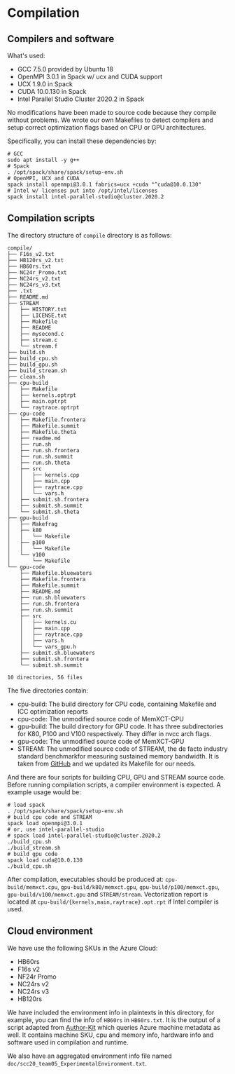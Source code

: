 # Compilation

## Compilers and software

What's used:

- GCC 7.5.0 provided by Ubuntu 18
- OpenMPI 3.0.1 in Spack w/ ucx and CUDA support
- UCX 1.9.0 in Spack
- CUDA 10.0.130 in Spack
- Intel Parallel Studio Cluster 2020.2 in Spack

No modifications have been made to source code because they compile without problems. We wrote our own Makefiles to detect compilers and setup correct optimization flags based on CPU or GPU architectures.

Specifically, you can install these dependencies by:

```shell
# GCC
sudo apt install -y g++
# Spack
. /opt/spack/share/spack/setup-env.sh
# OpenMPI, UCX and CUDA
spack install openmpi@3.0.1 fabrics=ucx +cuda "^cuda@10.0.130"
# Intel w/ licenses put into /opt/intel/licenses
spack install intel-parallel-studio@cluster.2020.2
```

## Compilation scripts

The directory structure of `compile` directory is as follows:

```tree
compile/
├── F16s_v2.txt
├── HB120rs_v2.txt
├── HB60rs.txt
├── NC24r_Promo.txt
├── NC24rs_v2.txt
├── NC24rs_v3.txt
├── .txt
├── README.md
├── STREAM
│   ├── HISTORY.txt
│   ├── LICENSE.txt
│   ├── Makefile
│   ├── README
│   ├── mysecond.c
│   ├── stream.c
│   └── stream.f
├── build.sh
├── build_cpu.sh
├── build_gpu.sh
├── build_stream.sh
├── clean.sh
├── cpu-build
│   ├── Makefile
│   ├── kernels.optrpt
│   ├── main.optrpt
│   └── raytrace.optrpt
├── cpu-code
│   ├── Makefile.frontera
│   ├── Makefile.summit
│   ├── Makefile.theta
│   ├── readme.md
│   ├── run.sh
│   ├── run.sh.frontera
│   ├── run.sh.summit
│   ├── run.sh.theta
│   ├── src
│   │   ├── kernels.cpp
│   │   ├── main.cpp
│   │   ├── raytrace.cpp
│   │   └── vars.h
│   ├── submit.sh.frontera
│   ├── submit.sh.summit
│   └── submit.sh.theta
├── gpu-build
│   ├── Makefrag
│   ├── k80
│   │   └── Makefile
│   ├── p100
│   │   └── Makefile
│   └── v100
│       └── Makefile
└── gpu-code
    ├── Makefile.bluewaters
    ├── Makefile.frontera
    ├── Makefile.summit
    ├── README.md
    ├── run.sh.bluewaters
    ├── run.sh.frontera
    ├── run.sh.summit
    ├── src
    │   ├── kernels.cu
    │   ├── main.cpp
    │   ├── raytrace.cpp
    │   ├── vars.h
    │   └── vars_gpu.h
    ├── submit.sh.bluewaters
    ├── submit.sh.frontera
    └── submit.sh.summit

10 directories, 56 files

```

The five directories contain:

- cpu-build: The build directory for CPU code, containing Makefile and ICC optimization reports
- cpu-code: The unmodified source code of MemXCT-CPU
- gpu-build: The build directory for GPU code. It has three subdirectories for K80, P100 and V100 respectively. They differ in nvcc arch flags.
- gpu-code: The unmodified source code of MemXCT-GPU
- STREAM: The unmodified source code of STREAM, the de facto industry standard benchmarkfor measuring sustained memory bandwidth. It is taken from [GitHub](https://github.com/jeffhammond/STREAM) and we updated its Makefile for our needs.

And there are four scripts for building CPU, GPU and STREAM source code. Before running compilation scripts, a compiler environment is expected. A example usage would be:

```shell
# load spack
. /opt/spack/share/spack/setup-env.sh
# build cpu code and STREAM
spack load openmpi@3.0.1
# or, use intel-parallel-studio
# spack load intel-parallel-studio@cluster.2020.2
./build_cpu.sh
./build_stream.sh
# build gpu code
spack load cuda@10.0.130
./build_cpu.sh
```

After compilation, executables should be produced at: `cpu-build/memxct.cpu`, `gpu-build/k80/memxct.gpu`, `gpu-build/p100/memxct.gpu`, `gpu-build/v100/memxct.gpu` and `STREAM/stream`. Vectorization report is located at `cpu-build/{kernels,main,raytrace}.opt.rpt` if Intel compiler is used.

## Cloud environment

We have use the following SKUs in the Azure Cloud:

- HB60rs
- F16s v2
- NF24r Promo
- NC24rs v2
- NC24rs v3
- HB120rs

We have included the environment info in plaintexts in this directory, for example, you can find the info of `HB60rs` in `HB60rs.txt`. It is the output of a script adapted from [Author-Kit](https://github.com/SC-Tech-Program/Author-Kit) which queries Azure machine metadata as well. It contains machine SKU, cpu and memory info, hardware info and software used in compilation and runtime.

We also have an aggregated environment info file named `doc/scc20_team05_ExperimentalEnvironment.txt`.
